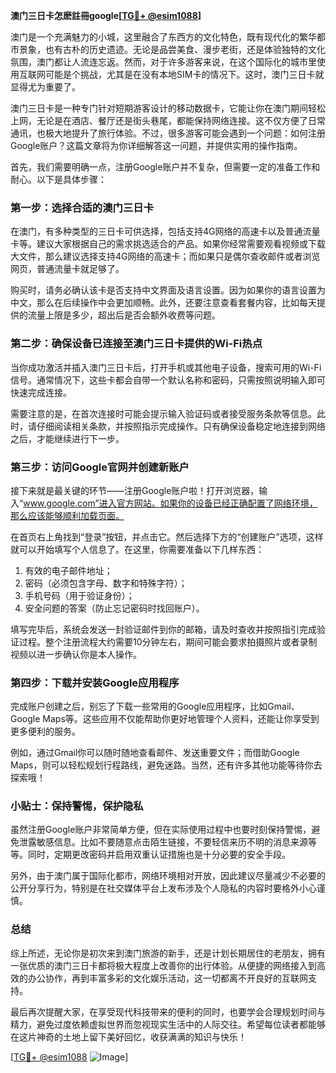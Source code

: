 **澳门三日卡怎麽註冊google[[TG💪+ @esim1088](https://t.me/s/esim1088)]**

澳门是一个充满魅力的小城，这里融合了东西方的文化特色，既有现代化的繁华都市景象，也有古朴的历史遗迹。无论是品尝美食、漫步老街，还是体验独特的文化氛围，澳门都让人流连忘返。然而，对于许多游客来说，在这个国际化的城市里使用互联网可能是个挑战，尤其是在没有本地SIM卡的情况下。这时，澳门三日卡就显得尤为重要了。

澳门三日卡是一种专门针对短期游客设计的移动数据卡，它能让你在澳门期间轻松上网，无论是在酒店、餐厅还是街头巷尾，都能保持网络连接。这不仅方便了日常通讯，也极大地提升了旅行体验。不过，很多游客可能会遇到一个问题：如何注册Google账户？这篇文章将为你详细解答这一问题，并提供实用的操作指南。

首先，我们需要明确一点，注册Google账户并不复杂，但需要一定的准备工作和耐心。以下是具体步骤：

### 第一步：选择合适的澳门三日卡

在澳门，有多种类型的三日卡可供选择，包括支持4G网络的高速卡以及普通流量卡等。建议大家根据自己的需求挑选适合的产品。如果你经常需要观看视频或下载大文件，那么建议选择支持4G网络的高速卡；而如果只是偶尔查收邮件或者浏览网页，普通流量卡就足够了。

购买时，请务必确认该卡是否支持中文界面及语言设置。因为如果你的语言设置为中文，那么在后续操作中会更加顺畅。此外，还要注意查看套餐内容，比如每天提供的流量上限是多少，超出后是否会额外收费等问题。

### 第二步：确保设备已连接至澳门三日卡提供的Wi-Fi热点

当你成功激活并插入澳门三日卡后，打开手机或其他电子设备，搜索可用的Wi-Fi信号。通常情况下，这些卡都会自带一个默认名称和密码，只需按照说明输入即可快速完成连接。

需要注意的是，在首次连接时可能会提示输入验证码或者接受服务条款等信息。此时，请仔细阅读相关条款，并按照指示完成操作。只有确保设备稳定地连接到网络之后，才能继续进行下一步。

### 第三步：访问Google官网并创建新账户

接下来就是最关键的环节——注册Google账户啦！打开浏览器，输入“www.google.com”进入官方网站。如果你的设备已经正确配置了网络环境，那么应该能够顺利加载页面。

在首页右上角找到“登录”按钮，并点击它。然后选择下方的“创建账户”选项，这样就可以开始填写个人信息了。在这里，你需要准备以下几样东西：

1. 有效的电子邮件地址；
2. 密码（必须包含字母、数字和特殊字符）；
3. 手机号码（用于验证身份）；
4. 安全问题的答案（防止忘记密码时找回账户）。

填写完毕后，系统会发送一封验证邮件到你的邮箱，请及时查收并按照指引完成验证过程。整个注册流程大约需要10分钟左右，期间可能会要求拍摄照片或者录制视频以进一步确认你是本人操作。

### 第四步：下载并安装Google应用程序

完成账户创建之后，别忘了下载一些常用的Google应用程序，比如Gmail、Google Maps等。这些应用不仅能帮助你更好地管理个人资料，还能让你享受到更多便利的服务。

例如，通过Gmail你可以随时随地查看邮件、发送重要文件；而借助Google Maps，则可以轻松规划行程路线，避免迷路。当然，还有许多其他功能等待你去探索哦！

### 小贴士：保持警惕，保护隐私

虽然注册Google账户非常简单方便，但在实际使用过程中也要时刻保持警惕，避免泄露敏感信息。比如不要随意点击陌生链接，不要轻信来历不明的消息来源等等。同时，定期更改密码并启用双重认证措施也是十分必要的安全手段。

另外，由于澳门属于国际化都市，网络环境相对开放，因此建议尽量减少不必要的公开分享行为，特别是在社交媒体平台上发布涉及个人隐私的内容时要格外小心谨慎。

### 总结

综上所述，无论你是初次来到澳门旅游的新手，还是计划长期居住的老朋友，拥有一张优质的澳门三日卡都将极大程度上改善你的出行体验。从便捷的网络接入到高效的办公协作，再到丰富多彩的文化娱乐活动，这一切都离不开良好的互联网支持。

最后再次提醒大家，在享受现代科技带来的便利的同时，也要学会合理规划时间与精力，避免过度依赖虚拟世界而忽视现实生活中的人际交往。希望每位读者都能够在这片神奇的土地上留下美好回忆，收获满满的知识与快乐！

[[TG💪+ @esim1088](https://t.me/s/esim1088) ![Image](https://i.postimg.cc/4NQfJmqS/Snipaste-2025-05-13-00-14-12.png)]